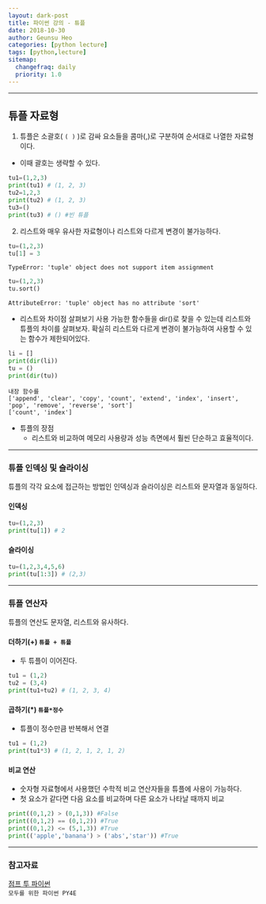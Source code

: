 ```yaml
---
layout: dark-post
title: 파이썬 강의 - 튜플
date: 2018-10-30
author: Geunsu Heo
categories: [python lecture]
tags: [python,lecture]
sitemap:
  changefraq: daily
  priority: 1.0
---
```


---
## 튜플 자료형
1. 튜플은 소괄호( `( )` )로 감싸 요소들을 콤마(,)로 구분하여 순서대로 나열한 자료형이다.
  - 이때 괄호는 생략할 수 있다.

```python
tu1=(1,2,3)
print(tu1) # (1, 2, 3)
tu2=1,2,3
print(tu2) # (1, 2, 3)
tu3=()
print(tu3) # () #빈 튜플
```

2. 리스트와 매우 유사한 자료형이나 리스트와 다르게 변경이 불가능하다.

```python
tu=(1,2,3)
tu[1] = 3
```
```                              
TypeError: 'tuple' object does not support item assignment
```

```python
tu=(1,2,3)
tu.sort()
```

```
AttributeError: 'tuple' object has no attribute 'sort'
```

- 리스트와 차이점 살펴보기
사용 가능한 함수들을 dir()로 찾을 수 있는데 리스트와 튜플의 차이를 살펴보자. 확실히 리스트와 다르게 변경이 불가능하여 사용할 수 있는 함수가 제한되어있다.  

```python
li = []
print(dir(li))
tu = ()
print(dir(tu))
```
```
내장 함수를
['append', 'clear', 'copy', 'count', 'extend', 'index', 'insert', 'pop', 'remove', 'reverse', 'sort']
['count', 'index']
```

- 튜플의 장점
  - 리스트와 비교하여 메모리 사용량과 성능 측면에서 훨씬 단순하고 효율적이다.
  
---
### 튜플 인덱싱 및 슬라이싱
튜플의 각각 요소에 접근하는 방법인 인덱싱과 슬라이싱은 리스트와 문자열과 동일하다.
#### 인덱싱

```python
tu=(1,2,3)
print(tu[1]) # 2
```
#### 슬라이싱

```python
tu=(1,2,3,4,5,6)
print(tu[1:3]) # (2,3)
```

---
### 튜플 연산자
튜플의 연산도 문자열, 리스트와 유사하다.
#### 더하기(+) `튜플 + 튜플`
- 두 튜플이 이어진다.

```python
tu1 = (1,2)
tu2 = (3,4)
print(tu1+tu2) # (1, 2, 3, 4)
```
#### 곱하기(\*) `튜플*정수`
- 튜플이 정수만큼 반복해서 연결

```python
tu1 = (1,2)
print(tu1*3) # (1, 2, 1, 2, 1, 2)
```

#### 비교 연산
- 숫자형 자료형에서 사용했던 수학적 비교 연산자들을 튜플에 사용이 가능하다.
- 첫 요소가 같다면 다음 요소를 비교하며 다른 요소가 나타날 때까지 비교

```python
print((0,1,2) > (0,1,3)) #False
print((0,1,2) == (0,1,2)) #True
print((0,1,2) <= (5,1,3)) #True
print(('apple','banana') > ('abs','star')) #True
``` 

---
### 참고자료
[점프 투 파이썬](https://wikidocs.net/15)  
`모두를 위한 파이썬 PY4E`
